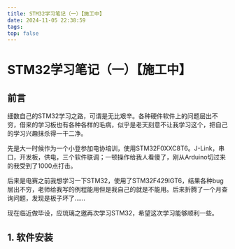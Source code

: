 ```yaml
---
title: STM32学习笔记（一）【施工中】
date: 2024-11-05 22:38:59
tags:
top: false
---
```


# STM32学习笔记（一）【施工中】

## 前言

细数自己的STM32学习之路，可谓是无比艰辛。各种硬件软件上的问题层出不穷，借来的学习板也有各种各样的毛病，似乎是老天刻意不让我学习这个，把自己的学习兴趣抹杀得一干二净。

先是大一时候作为一个小登参加电协培训，使用STM32F0XXC8T6。J-Link，串口，开发板，供电，三个软件联调；一顿操作给我人看傻了，刚从Arduino切过来的我受到了1000点打击。

后来是电赛之前我想学习一下STM32，使用了STM32F429IGT6，结果各种bug层出不穷，老师给我写的例程能用但是我自己的就是不能用。后来折腾了一个月查询问题，发现是板子坏了……

现在临近做毕设，应琉璃之邀再次学习STM32，希望这次学习能够顺利一些。

## 1. 软件安装

